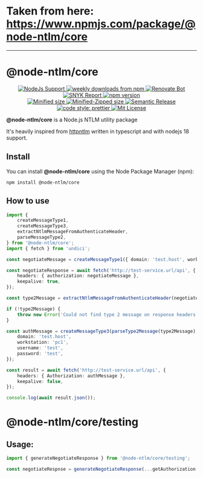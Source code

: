 # Taken from here: https://www.npmjs.com/package/@node-ntlm/core

-----------------------------------


# @node-ntlm/core

<p align="center">
  <a href="https://nodejs.org/">
    <img alt="NodeJs Support" src="https://img.shields.io/node/v/@node-ntlm/core?style=flat-square&logo=Node.js">
  </a>
  <a href="https://www.npmjs.com/package/@node-ntlm/core">
    <img alt="weekly downloads from npm" src="https://img.shields.io/npm/dw/@node-ntlm/core.svg?style=flat-square">
  </a>
  <a href="https://renovatebot.com/">
    <img alt="Renovate Bot" src="https://img.shields.io/badge/renovate-enabled-brightgreen.svg?style=flat-square">
  </a>
  <a href="https://snyk.io/advisor/npm-package/@node-ntlm/core">
    <img alt="SNYK Report" src="https://img.shields.io/snyk/vulnerabilities/npm/@node-ntlm/core?style=flat-square">
  </a>
  <a href="https://www.npmjs.org/package/@node-ntlm/core">
    <img alt="npm version" src="http://img.shields.io/npm/v/@node-ntlm/core.svg?style=flat-square&logo=npm">
  </a>
  <br/>
  <a href="https://bundlephobia.com/result?p=@node-ntlm/core">
    <img alt="Minified size" src="https://img.shields.io/bundlephobia/min/@node-ntlm/core?style=flat-square">
  </a>
  <a href="https://bundlephobia.com/result?p=@node-ntlm/coree">
    <img alt="Minified-Zipped size" src="https://img.shields.io/bundlephobia/minzip/@node-ntlm/core?style=flat-square">
  </a>
  <a href="https://github.com/semantic-release/semantic-release">
    <img alt="Semantic Release" src="https://img.shields.io/badge/%20%20%F0%9F%93%A6%F0%9F%9A%80-semantic--release-blue.svg?style=flat-square">
  </a>
  <a href="https://github.com/prettier/prettier">
    <img alt="code style: prettier" src="https://img.shields.io/badge/code%20style-prettier-blue?style=flat-square&logo=Prettier">
  </a>
  <a href="https://github.com/skrtheboss/node-ntlm/blob/master/LICENSE">
    <img alt="Mit License" src="https://img.shields.io/npm/l/@node-ntlm/core?color=blue&style=flat-square">
  </a>
</p>

**@node-ntlm/core** is a Node.js NTLM utility package

It's heavily inspired from [httpntlm](https://github.com/SamDecrock/node-http-ntlm) written in typescript and with nodejs 18 support.

## Install

You can install **@node-ntlm/core** using the Node Package Manager (npm):

    npm install @node-ntlm/core

## How to use

```typescript
import {
    createMessageType1,
    createMessageType3,
    extractNtlmMessageFromAuthenticateHeader,
    parseMessageType2,
} from '@node-ntlm/core';
import { fetch } from 'undici';

const negotiateMessage = createMessageType1({ domain: 'test.host', workstation: 'pc1' });

const negotiateResponse = await fetch('http://test-service.url/api', {
    headers: { authorization: negotiateMessage },
    keepalive: true,
});

const type2Message = extractNtlmMessageFromAuthenticateHeader(negotiateResponse.headers.get('www-authenticate'));

if (!type2Message) {
    throw new Error('Could not find type 2 message on response headers!');
}

const authMessage = createMessageType3(parseType2Message(type2Message), {
    domain: 'test.host',
    workstation: 'pc1',
    username: 'test',
    password: 'test',
});

const result = await fetch('http://test-service.url/api', {
    headers: { Authorization: authMessage },
    keepalive: false,
});

console.log(await result.json());
```

# @node-ntlm/core/testing

## Usage:

```typescript
import { generateNegotiateResponse } from '@node-ntlm/core/testing';

const negotiateRespnse = generateNegotiateResponse(...getAuthorization header somewhere)
```
